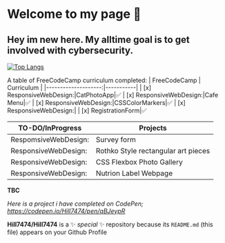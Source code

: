 # Welcome to my page 👋


## Hey im new here. My alltime goal is to get involved with cybersecurity.

[![Top Langs](https://github-readme-stats.vercel.app/api/top-langs/?username=anuraghazra)](https://github.com/anuraghazra/github-readme-stats)

A table of FreeCodeCamp curriculum completed:
| FreeCodeCamp        | Curriculum |
|--------------------:|-----------|
| [x] ResponsiveWebDesign:|CatPhotoApp|✅
| [x] ResponsiveWebDesign:|Cafe Menu|✅
| [x] ResponsiveWebDesign:|CSSColorMarkers|✅
| [x] ResponsiveWebDesign:|
| [x] RegistrationForm|✅


|TO-DO/InProgress| Projects 
---------------|-------------
| RespomsiveWebDesign:| Survey form |
| ResponsiveWebDesign: | Rothko Style rectangular art pieces |
| ResponsiveWebDesign: | CSS Flexbox Photo Gallery|
| ResponsiveWebDesign: | Nutrion Label Webpage |
**TBC**


<em> Here is a project i have completed on CodePen; 
https://codepen.io/Hill7474/pen/qBJeypR </em>

**Hill7474/Hill7474** is a ✨ _special_ ✨ repository because its `README.md` (this file) appears on your Github Profile
